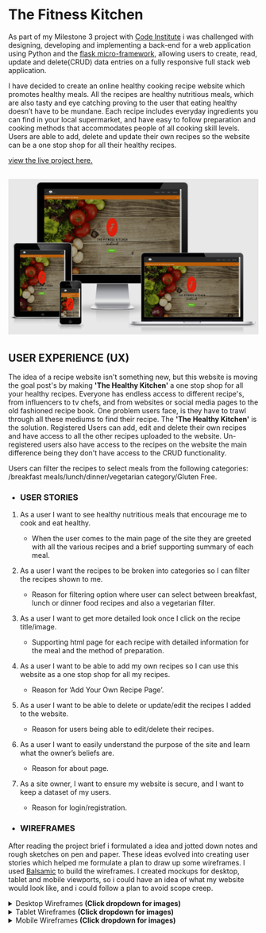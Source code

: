 # The Fitness Kitchen 

As part of my Milestone 3 project with [Code Institute]( https://codeinstitute.net/) i was challenged with designing, developing and implementing a back-end for a web application using Python and the
[flask micro-framework]( https://flask.palletsprojects.com/en/1.1.x/), allowing users to create, read, update and delete(CRUD) data entries on a fully responsive full stack web application. 

I have decided to create an online healthy cooking recipe website which promotes healthy meals. All the recipes are healthy nutritious meals, which are also tasty and eye catching proving to the user that eating healthy doesn’t have to be mundane. 
Each recipe includes everyday ingredients you can find in your local supermarket, and have easy to follow preparation and cooking methods that accommodates people of all cooking skill levels. 
Users are able to add, delete and update their own recipes so the website can be a one stop shop for all their healthy recipes. 

[view the live project here.](https://milestone-3-pcn.herokuapp.com/)

<h2 align="center"><img src="README/images/milestone3-responsive.png" max-width="50%"></h2>

## USER EXPERIENCE (UX)
The idea of a recipe website isn't something new, but this website is moving the goal post's by making <strong>'The Healthy Kitchen'</strong> a one stop shop for all your healthy recipes. Everyone has endless access to different recipe's, from influencers to tv chefs, and  from websites or social media pages to the old fashioned recipe book. One problem users face, is they have to trawl through all these mediums to find their recipe. The <strong>'The Healthy Kitchen'</strong> is the solution. Registered Users can add, edit and delete their own recipes and have access to all the other recipes uploaded to the website. Un-registered users also have access to the recipes on the website the main difference being they don't have access to the CRUD functionality.

Users can filter the recipes to select meals from the following categories: /breakfast meals/lunch/dinner/vegetarian category/Gluten Free. 


-   ### USER STORIES 
  
 1. As a user I want to see healthy nutritious meals that encourage me to cook and eat healthy.
     - When the user comes to the main page of the site they are greeted with all the various recipes and a brief supporting summary of each meal.

  2. As a user I want the recipes to be broken into categories so I can filter the recipes shown to me.  
     - Reason for filtering option where user can select between breakfast, lunch or dinner food recipes and also a vegetarian filter. 
    
3. As a user I want to get more detailed look once I click on the recipe title/image.
    - Supporting html page for each recipe with detailed information for the meal and the method of preparation.  

4. As a user I want to be able to add my own recipes so I can use this website as a one stop shop for all my recipes. 
    - Reason for ‘Add Your Own Recipe Page’. 

5. As a user I want to be able to delete or update/edit the recipes I added to the website.
    - Reason for users being able to edit/delete their recipes.

6. As a user I want to easily understand the purpose of the site and learn what the owner’s beliefs are.
   - Reason for about page. 

7. As a site owner, I want to ensure my website is secure, and I want to keep a dataset of my users.
    - Reason for login/registration. 


-   ### WIREFRAMES

After reading the project brief i formulated a idea and jotted down notes and rough sketches on pen and paper. These ideas evolved into creating user stories which helped me formulate a plan to draw up some wireframes.
I used [Balsamic](https://balsamiq.com/) to build the wireframes. I created mockups for desktop, tablet and mobile viewports, so i could have an idea of what my website would look like, and i could follow a plan to avoid scope creep.

<details>
<summary>Desktop Wireframes <strong>(Click dropdown for images)</strong></summary>
<p align="center">
  <img height="350" src="wireframes/images/hero_wireframe.png" style="max-width:100%;"></a>
</p>
<p align="center">
  <img height="350" src="wireframes/images/recipe_wireframe.png" style="max-width:100%;"></a>
</p>
<p align="center">
  <img height="350" src="wireframes/images/recipe_selected_wireframe.png" style="max-width:100%;"></a>
</p>
<p align="center">
  <img height="350" src="wireframes/images/add_edit_wireframe.png" style="max-width:100%;"></a>
</p>
<p align="center">
  <img height="350" src="wireframes/images/about_wireframes.png" style="max-width:100%;"></a>
</p>
<p align="center">
  <img height="350" src="wireframes/images/login_register_wireframe.png" style="max-width:100%;"></a>
</p>
</details>

<details>
<summary>Tablet Wireframes <strong>(Click dropdown for images)</strong></summary>
<p align="center">
  <img height="350" src="wireframes/images/ipad_wireframe.png" style="max-width:100%;"></a>
</p>
</details>

<details>
<summary>Mobile Wireframes <strong>(Click dropdown for images)</strong></summary>
<p align="center">
  <img height="350" src="wireframes/images/mobile_wireframes.png" style="max-width:100%;"></a>
</p>
</details>
